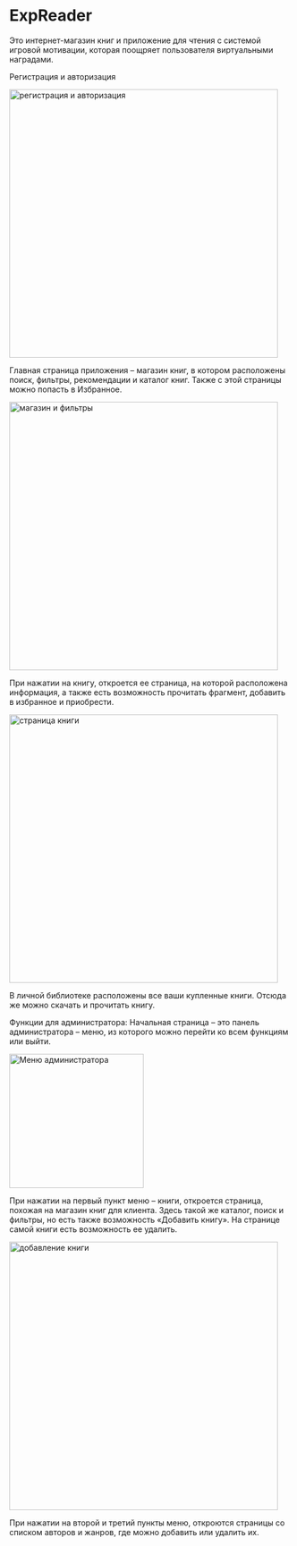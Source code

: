 # ExpReader
Это интернет-магазин книг и приложение для чтения с системой игровой мотивации, которая поощряет пользователя виртуальными наградами.

Регистрация и авторизация

<img style="width:30rem" src="https://github.com/TULENp/ExpReader/assets/83094079/b5975079-dd6a-41c0-b43f-1c3248194444" alt="регистрация и авторизация">

Главная страница приложения – магазин книг, в котором расположены поиск, фильтры, рекомендации и каталог книг. Также с этой страницы можно попасть в Избранное.

<img style="width:30rem" src="https://github.com/TULENp/ExpReader/assets/83094079/a21cf163-568b-4874-a5b1-6bbdde50e72a" alt="магазин и фильтры">
 
При нажатии на книгу, откроется ее страница, на которой расположена информация, а также есть возможность прочитать фрагмент, добавить в избранное и приобрести.

<img style="width:30rem" src="https://github.com/TULENp/ExpReader/assets/83094079/92774397-9602-4006-8851-8325c8c8d635" alt="страница книги">
 
В личной библиотеке расположены все ваши купленные книги. Отсюда же можно скачать и прочитать книгу.
 
Функции для администратора:
Начальная страница – это панель администратора – меню, из которого можно перейти ко всем функциям или выйти.

<img style="width:15rem" src="https://github.com/TULENp/ExpReader/assets/83094079/4e0e3515-e5fa-4707-a1b5-aa91cdd1166e" alt="Меню администратора">

При нажатии на первый пункт меню – книги, откроется страница, похожая на магазин книг для клиента. Здесь такой же каталог, поиск и фильтры, но есть также возможность «Добавить книгу». На странице самой книги есть возможность ее удалить.

<img style="width:30rem" src="https://github.com/TULENp/ExpReader/assets/83094079/097d4a45-3ba8-435c-91a8-a721d22a96b5" alt="добавление книги">

При нажатии на второй и третий пункты меню, откроются страницы со списком авторов и жанров, где можно добавить или удалить их.
 


